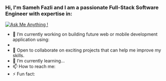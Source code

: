 ### Hi, I'm Sameh Fazli and I am a passionate Full-Stack Software Engineer with expertise in: 

[![Ask Me Anything !](https://img.shields.io/badge/Ask%20me-anything-1abc9c.svg)](https://GitHub.com/Naereen/ama)

- 🔭 I’m currently working on building future web or mobile development application using: 
- 
- 👯 Open to collaborate on exciting projects that can help me improve my skills.
- 🌱 I’m currently learning...
- 📫 How to reach me: 
- ⚡ Fun fact: 
<!--
**sfazli96/sfazli96** is a ✨ _special_ ✨ repository because its `README.md` (this file) appears on your GitHub profile.

Here are some ideas to get you started:

- 🔭 I’m currently working on ...
- 🌱 I’m currently learning ...
- 👯 I’m looking to collaborate on ...
- 🤔 I’m looking for help with ...
- 💬 Ask me about ...
- 📫 How to reach me: ...
- 😄 Pronouns: ...
- ⚡ Fun fact: ...
-->
